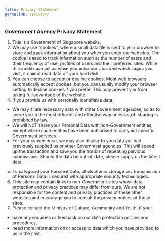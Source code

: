```yaml
---
title: Privacy Statement
permalink: /privacy/
---
```

### **Government Agency Privacy Statement**

1. This is a Government of Singapore website.
2. We may use “cookies”, where a small data file is sent to your browser to store and track information about you when you enter our websites. The cookie is used to track information such as the number of users and their frequency of use, profiles of users and their preferred sites. While this cookie can tell us when you enter our sites and which pages you visit, it cannot read data off your hard disk.
3. You can choose to accept or decline cookies. Most web browsers automatically accept cookies, but you can usually modify your browser setting to decline cookies if you prefer. This may prevent you from taking full advantage of the website.
4. If you provide us with personally identifiable data,
* 	 We may share necessary data with other Government agencies, so as to serve you in the most efficient and effective way unless such sharing is prohibited by law.
* 	 We will NOT share your Personal Data with non-Government entities, except where such entities have been authorised to carry out specific Government services.
* 	 For your convenience, we may also display to you data you had previously supplied us or other Government agencies. This will speed up the transaction and save you the trouble of repeating previous submissions. Should the data be out-of-date, please supply us the latest data.
5. To safeguard your Personal Data, all electronic storage and transmission of Personal Data is secured with appropriate security technologies.
6. This site may contain links to non-Government sites whose data protection and privacy practices may differ from ours. We are not responsible for the content and privacy practices of these other websites and encourage you to consult the privacy notices of those sites.
7. Please contact the Ministry of Culture, Community and Youth, if you:
* 	 have any enquiries or feedback on our data protection policies and procedures,
* 	 need more information on or access to data which you have provided to us in the past.